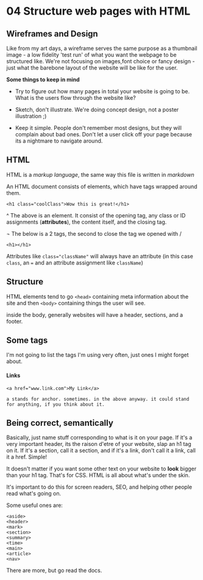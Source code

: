 # 04 Structure web pages with HTML


## Wireframes and Design

Like from my art days, a wireframe serves the same purpose as a thumbnail image - a low fidelity 'test run' of what you want the webpage to be structured like. We're not focusing on images,font choice or fancy design - just what the barebone layout of the website will be like for the user. 

**Some things to keep in mind**

- Try to figure out how many pages in total your website is going to be. What is the users flow through the website like?

- Sketch, don't illustrate. We're doing concept design, not a poster illustration ;)

* Keep it simple. People don't remember most designs, but they will complain about bad ones. Don't let a user click off your page because its a nightmare to navigate around. 

## HTML 

HTML is a *markup language*, the same way this file is written in *markdown*

An HTML document consists of elements, which have tags wrapped around them. 

`<h1 class="coolClass">Wow this is great!</h1>`

^ The above is an element. It consist of the opening tag, any class or ID assignments (**attributes**), the content itself, and the closing tag. 

¬ The below is a 2 tags, the second to close the tag we opened with /

`<h1></h1>` 

Attributes like `class="className"` will always have an attribute (in this case `class`, an `=` and an attribute assignment like `className`)

## Structure

HTML elements tend to go `<head>` containing meta information about the site and then `<body>` containing things the user will see. 

inside the body, generally websites will have a header, sections, and a footer. 

## Some tags

I'm not going to list the tags I'm using very often, just ones I might forget about. 

#### **Links**

`<a href="www.link.com">My Link</a>`

    a stands for anchor. sometimes. in the above anyway. it could stand for anything, if you think about it.

## Being correct, semantically 

Basically, just name stuff corresponding to what is it on your page. If it's a very important header, its the raison d'etre of your website, slap an h1 tag on it. If it's a section, call it a section, and if it's a link, don't call it a link, call it a href. Simple! 

It doesn't matter if you want some other text on your website to **look** bigger than your h1 tag. That's for CSS. HTML is all about what's under the skin. 

It's important to do this for screen readers, SEO, and helping other people read what's going on. 

Some useful ones are:

```
<aside>
<header>
<mark>
<section>
<summary>
<time>
<main>
<article>
<nav>
```
There are more, but go read the docs. 